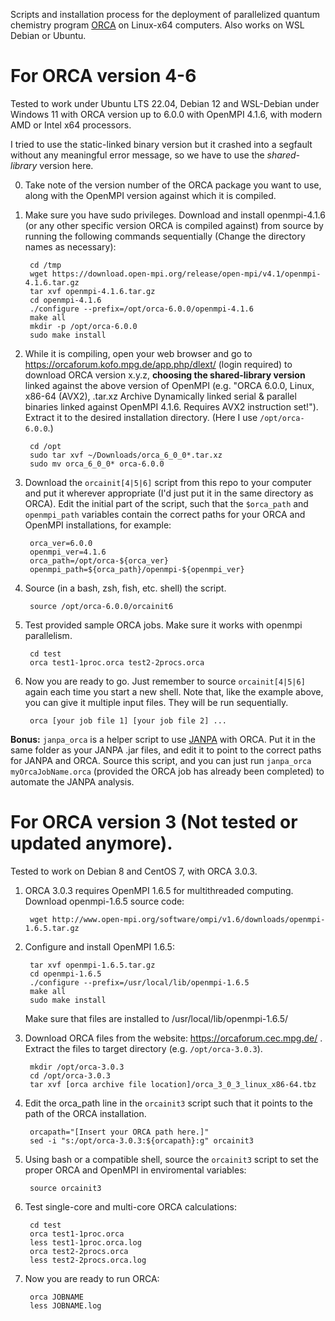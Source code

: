 Scripts and installation process for the deployment of parallelized quantum chemistry program [ORCA](https://orcaforum.kofo.mpg.de/app.php/portal) on Linux-x64 computers. Also works on WSL Debian or Ubuntu.

# For ORCA version 4-6

Tested to work under Ubuntu LTS 22.04, Debian 12 and WSL-Debian under Windows 11 with ORCA version up to 6.0.0 with OpenMPI 4.1.6, with modern AMD or Intel x64 processors. 

I tried to use the static-linked binary version but it crashed into a segfault without any meaningful error message, so we have to use the *shared-library* version here.

0. Take note of the version number of the ORCA package you want to use, along with the OpenMPI version against which it is compiled.

1. Make sure you have sudo privileges. Download and install openmpi-4.1.6 (or any other specific version ORCA is compiled against) from source by running the following commands sequentially (Change the directory names as necessary):

        cd /tmp
        wget https://download.open-mpi.org/release/open-mpi/v4.1/openmpi-4.1.6.tar.gz
        tar xvf openmpi-4.1.6.tar.gz
        cd openmpi-4.1.6
        ./configure --prefix=/opt/orca-6.0.0/openmpi-4.1.6
        make all
        mkdir -p /opt/orca-6.0.0
        sudo make install

2. While it is compiling, open your web browser and go to https://orcaforum.kofo.mpg.de/app.php/dlext/ (login required) to download ORCA version x.y.z, **choosing the shared-library version** linked against the above version of OpenMPI (e.g. "ORCA 6.0.0, Linux, x86-64 (AVX2), .tar.xz Archive Dynamically linked serial & parallel binaries linked against OpenMPI 4.1.6. Requires AVX2 instruction set!"). Extract it to the desired installation directory. (Here I use `/opt/orca-6.0.0`.)

        cd /opt
        sudo tar xvf ~/Downloads/orca_6_0_0*.tar.xz
        sudo mv orca_6_0_0* orca-6.0.0

3. Download the `orcainit[4|5|6]` script from this repo to your computer and put it wherever appropriate (I'd just put it in the same directory as ORCA). Edit the initial part of the script, such that the `$orca_path` and `openmpi_path` variables contain the correct paths for your ORCA and OpenMPI installations, for example:
        
        orca_ver=6.0.0
        openmpi_ver=4.1.6
        orca_path=/opt/orca-${orca_ver}
        openmpi_path=${orca_path}/openmpi-${openmpi_ver}

4. Source (in a bash, zsh, fish, etc. shell) the script.

        source /opt/orca-6.0.0/orcainit6

5. Test provided sample ORCA jobs. Make sure it works with openmpi parallelism.

        cd test
        orca test1-1proc.orca test2-2procs.orca

6. Now you are ready to go. Just remember to source `orcainit[4|5|6]` again each time you start a new shell. Note that, like the example above, you can give it multiple input files. They will be run sequentially.

        orca [your job file 1] [your job file 2] ...
        
**Bonus:** `janpa_orca` is a helper script to use [JANPA](http://janpa.sourceforge.net/) with ORCA. Put it in the same folder as your JANPA .jar files, and edit it to point to the correct paths for JANPA and ORCA. Source this script, and you can just run `janpa_orca myOrcaJobName.orca` (provided the ORCA job has already been completed) to automate the JANPA analysis.


# For ORCA version 3 (Not tested or updated anymore).

Tested to work on Debian 8 and CentOS 7, with ORCA 3.0.3.

1. ORCA 3.0.3 requires OpenMPI 1.6.5 for multithreaded computing. Download openmpi-1.6.5 source code:  

        wget http://www.open-mpi.org/software/ompi/v1.6/downloads/openmpi-1.6.5.tar.gz

2. Configure and install OpenMPI 1.6.5:  

        tar xvf openmpi-1.6.5.tar.gz
        cd openmpi-1.6.5
        ./configure --prefix=/usr/local/lib/openmpi-1.6.5
        make all 
        sudo make install
    Make sure that files are installed to /usr/local/lib/openmpi-1.6.5/

3. Download ORCA files from the website: https://orcaforum.cec.mpg.de/ .  
Extract the files to target directory (e.g. `/opt/orca-3.0.3`).
        
        mkdir /opt/orca-3.0.3
        cd /opt/orca-3.0.3
        tar xvf [orca archive file location]/orca_3_0_3_linux_x86-64.tbz

4. Edit the orca_path line in the `orcainit3` script such that it points to the path of the ORCA installation.

        orcapath="[Insert your ORCA path here.]"
        sed -i "s:/opt/orca-3.0.3:${orcapath}:g" orcainit3

5. Using bash or a compatible shell, source the `orcainit3` script to set the proper ORCA and OpenMPI in enviromental variables:  

        source orcainit3

6. Test single-core and multi-core ORCA calculations:  

        cd test
        orca test1-1proc.orca
        less test1-1proc.orca.log
        orca test2-2procs.orca
        less test2-2procs.orca.log

7. Now you are ready to run ORCA:  

        orca JOBNAME
        less JOBNAME.log
